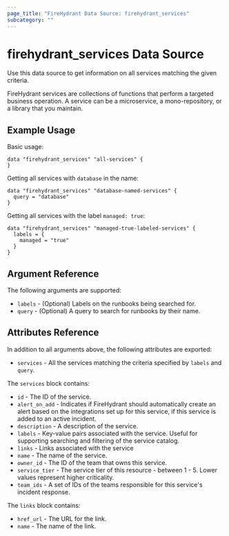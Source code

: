 ```yaml
---
page_title: "FireHydrant Data Source: firehydrant_services"
subcategory: ""
---
```


# firehydrant_services Data Source

Use this data source to get information on all services matching the given criteria.

FireHydrant services are collections of functions that perform a targeted business operation.
A service can be a microservice, a mono-repository, or a library that you maintain.

## Example Usage

Basic usage:
```hcl
data "firehydrant_services" "all-services" {
}
```

Getting all services with `database` in the name:
```hcl
data "firehydrant_services" "database-named-services" {
  query = "database"
}
```

Getting all services with the label `managed: true`:
```hcl
data "firehydrant_services" "managed-true-labeled-services" {
  labels = {
    managed = "true"
  }
}
```

## Argument Reference

The following arguments are supported:

* `labels` - (Optional) Labels on the runbooks being searched for.
* `query` - (Optional) A query to search for runbooks by their name.

## Attributes Reference

In addition to all arguments above, the following attributes are exported:

* `services` - All the services matching the criteria specified by `labels` and `query`.

The `services` block contains:

* `id` - The ID of the service.
* `alert_on_add` - Indicates if FireHydrant should automatically create an alert
  based on the integrations set up for this service, if this service is added to
  an active incident.
* `description` - A description of the service.
* `labels` - Key-value pairs associated with the service. Useful for supporting
  searching and filtering of the service catalog.
* `links` - Links associated with the service
* `name` - The name of the service.
* `owner_id` - The ID of the team that owns this service.
* `service_tier` - The service tier of this resource - between 1 - 5.
  Lower values represent higher criticality.
* `team_ids` - A set of IDs of the teams responsible for this service's incident
  response.

The `links` block contains:

* `href_url` - The URL for the link.
* `name` - The name of the link.
